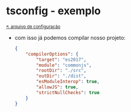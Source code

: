 # tsconfig - exemplo

<sub>[:arrow_upper_left: arquivo de configuração](tsconfigjson.md) <sub>

- com isso já podemos compilar nosso projeto:

	```json
	{
		"compilerOptions": {
			"target": "es2017",
			"module": "commonjs",
			"rootDir": "./src",
			"outDir": "./dist",
			"esModuleInterop": true,
			"allowJS": true,
			"strictNullChecks": true
		}
	}
	```
